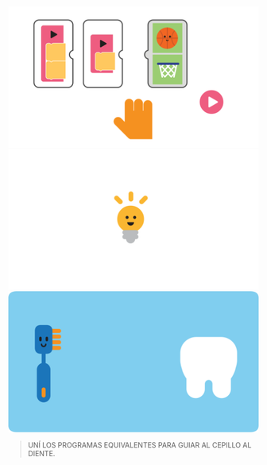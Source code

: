 <div class="mu-kindergarten-context-image-slides">
  <img src="https://raw.githubusercontent.com/MumukiProject/mumuki-guia-gobstones-primeros-programas-kinder-2/master/assets/tutorial2_12_1606331106864.svg" alt="Elegir el programa correcto para el tablero dado" class="active">
  <img src="https://raw.githubusercontent.com/MumukiProject/mumuki-guia-gobstones-repeticion-kinder/master/assets/tutorial3_3_1609953630509.svg" alt="Tres bloques de moverse a la derecha es lo mismo que repetir 3 veces el bloque derecha">
  <img src="https://raw.githubusercontent.com/MumukiProject/mumuki-guia-gobstones-primeros-programas-kinder/master/assets/escena_dientes2_1604602744600.svg" alt="El cepillo va al diente">
</div>

> UNÍ LOS PROGRAMAS EQUIVALENTES PARA GUIAR AL CEPILLO AL DIENTE.

